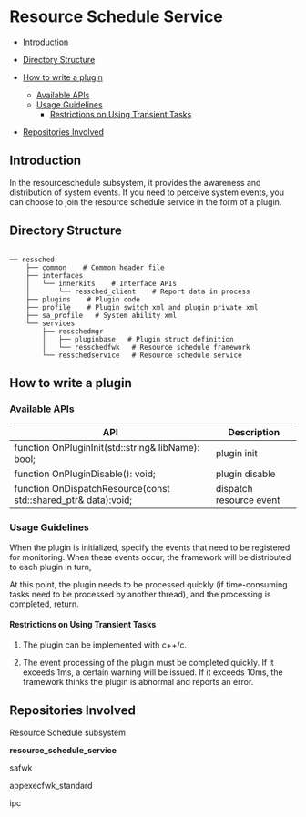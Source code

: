 # Resource Schedule Service

-   [Introduction](#section11660541593)
-   [Directory Structure](#section161941989596)
-   [How to write a plugin](#section1312121216216)
    -   [Available APIs](#section114564657874)
    -   [Usage Guidelines](#section129654513264)
        -   [Restrictions on Using Transient Tasks](#section1551164914237)

-   [Repositories Involved](#section1371113476307)

## Introduction<a name="section11660541593"></a>

In the resourceschedule subsystem, it provides the awareness and distribution of system events. If you need to perceive system events, you can choose to join the resource schedule service in the form of a plugin.

## Directory Structure<a name="section161941989596"></a>

```

── ressched
    ├── common    # Common header file
    ├── interfaces
    │   └── innerkits    # Interface APIs
    │       └── ressched_client    # Report data in process
    ├── plugins    # Plugin code
    ├── profile    # Plugin switch xml and plugin private xml
    ├── sa_profile   # System ability xml
    └── services 
        ├── resschedmgr
        │   ├── pluginbase   # Plugin struct definition
        │   └── resschedfwk   # Resource schedule framework
        └── resschedservice   # Resource schedule service

```
## How to write a plugin<a name="section1312121216216"></a>

### Available APIs<a name="section114564657874"></a>

API                                                      |     Description                         
---------------------------------------------------------|-----------------------------------------
function OnPluginInit(std::string& libName): bool; | plugin init 
function OnPluginDisable(): void;        | plugin disable 
function OnDispatchResource(const std::shared_ptr<ResData>& data):void; | dispatch resource event 

### Usage Guidelines<a name="section129654513264"></a>

When the plugin is initialized, specify the events that need to be registered for monitoring. When these events occur, the framework will be distributed to each plugin in turn,

At this point, the plugin needs to be processed quickly (if time-consuming tasks need to be processed by another thread), and the processing is completed, return.

#### Restrictions on Using Transient Tasks<a name="section1551164914237"></a>

1. The plugin can be implemented with c++/c.

2. The event processing of the plugin must be completed quickly. If it exceeds 1ms, a certain warning will be issued. If it exceeds 10ms, the framework thinks the plugin is abnormal and reports an error.

## Repositories Involved<a name="section1371113476307"></a>

Resource Schedule subsystem

**resource\_schedule\_service**

safwk

appexecfwk_standard

ipc
